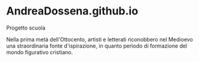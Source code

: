 # AndreaDossena.github.io
Progetto scuola

<html>
<head>
<title> L'architettura dell'Ottocento </title>
</head>
<body>
<p> Nella prima metà dell'Ottocento, artisti e letterati riconobbero nel Medioevo una straordinaria fonte d'ispirazione, in quanto periodo di formazione del mondo figurativo cristiano. </p>
</body>
</html>

